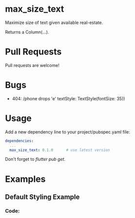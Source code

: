 # max_size_text

Maximize size of text given available real-estate.

Returns a Column(...).


# Pull Requests
Pull requests are welcome!


# Bugs
- 404: /phone           drops 'e'               textStyle: TextStyle(fontSize: 35))


# Usage
Add a new dependency line to your project/pubspec.yaml file:

```yaml
dependencies:
  ...
  max_size_text: 0.1.0      # use latest version
```

Don't forget to *flutter pub get*.


# Examples
## Default Styling Example
### Code:
